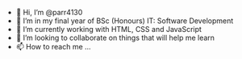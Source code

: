 - 👋 Hi, I’m @parr4130
- 👀 I’m in my final year of BSc (Honours) IT: Software Development
- 🌱 I’m currently working with HTML, CSS and JavaScript
- 💞️ I’m looking to collaborate on things that will help me learn
- 📫 How to reach me ...

<!---
parr4130/parr4130 is a ✨ special ✨ repository because its `README.md` (this file) appears on your GitHub profile.
You can click the Preview link to take a look at your changes.
--->
